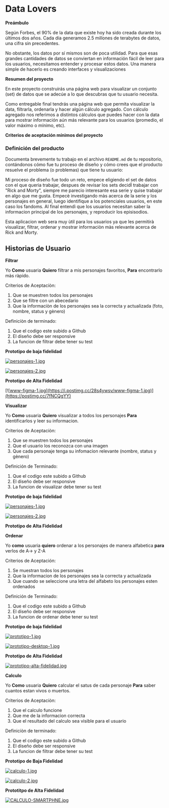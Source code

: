 # Data Lovers

**Preámbulo**

Según Forbes, el 90% de la data que existe hoy ha sido creada durante los últimos dos años. Cada día generamos 2.5 millones de terabytes de datos, una cifra sin precedentes.

No obstante, los datos por sí mismos son de poca utilidad. Para que esas grandes cantidades de datos se conviertan en información fácil de leer para los usuarios, necesitamos entender y procesar estos datos. Una manera simple de hacerlo es creando interfaces y visualizaciones

**Resumen del proyecto**

En este proyecto construirás una página web para visualizar un conjunto (set) de datos que se adecúe a lo que descubras que tu usuario necesita.

Como entregable final tendrás una página web que permita visualizar la data, filtrarla, ordenarla y hacer algún cálculo agregado. Con cálculo agregado nos referimos a distintos cálculos que puedes hacer con la data para mostrar información aún más relevante para los usuarios (promedio, el valor máximo o mínimo, etc).

**Criterios de aceptación mínimos del proyecto**
### Definición del producto

Documenta brevemente tu trabajo en el archivo `README.md` de tu repositorio,
contándonos cómo fue tu proceso de diseño y cómo crees que el producto resuelve
el problema (o problemas) que tiene tu usuario:

Mi proceso de diseño fue todo un reto, empece eligiendo el set de datos con el que queria trabajar, despues de revisar los sets decidÌ trabajar con "Rick and Morty", siempre me parecio interesante esa serie y quise trabajar en algo que me gusta.
Empecè investigando màs acerca de la serie y los personajes en general, luego identifique a los potenciales usuarios, en este caso los fandoms. Al final entendì que los usuarios necesitan saber la informacion principal de los personajes, y reproducir los episisodios.

Esta aplicacion web sera muy ùtil para los usuarios ya que les permitirà visualizar, filtrar, ordenar y mostrar informaciòn màs relevante acerca de Rick and Morty.

## Historias de Usuario

**Filtrar**

Yo **Como** usuaria **Quiero** filtrar a mis personajes favoritos, **Para** encontrarlo màs ràpido.

Criterios de Aceptaciòn:
1. Que se muestren todos los personajes
2. Que se filtre con un abecedario
3. Que la informaciòn de los personajes sea la correcta y actualizada (foto, nombre, status y gènero)

Definiciòn de terminado:
1. Que el codigo este subido a Github
2. El diseño debe ser responsive
3. La funcion de filtrar debe tener su test

**Prototipo de baja fidelidad**

[![personajes-1.jpg](https://i.postimg.cc/J0JNmWKf/personajes-1.jpg)](https://postimg.cc/H8Yc4Rqz)

[![personajes-2.jpg](https://i.postimg.cc/T3QrT0q3/personajes-2.jpg)](https://postimg.cc/JsDyqb2f)

**Prototipo de Alta Fidelidad**

[![www-figma-1.jpg](https://i.postimg.cc/28s4ywsv/www-figma-1.jpg)](https://postimg.cc/7fNCQgYY)


**Visualizar**

Yo **Como** usuaria **Quiero** visualizar a todos los personajes **Para** identificarlos y leer su informacion.

Criterios de Aceptaciòn:
1. Que se muestren todos los personajes
2. Que el usuario los reconozca con una imagen
3. Que cada personaje tenga su infomacion relevante (nombre, status y gènero)

Definición de Terminado:
1. Que el codigo este subido a Github
2. El diseño debe ser responsive
3. La funcion de visualizar debe tener su test

**Prototipo de baja fidelidad**

[![personajes-1.jpg](https://i.postimg.cc/J0JNmWKf/personajes-1.jpg)](https://postimg.cc/H8Yc4Rqz)

[![personajes-2.jpg](https://i.postimg.cc/T3QrT0q3/personajes-2.jpg)](https://postimg.cc/JsDyqb2f)


**Prototipo de Alta Fidelidad**




**Ordenar**

Yo **como** usuaria **quiero** ordenar a los personajes de manera alfabetica **para** verlos de  A-> y Z-A

Criterios de Aceptación:
1. Se muestran todos los personajes
2. Que la informacion de los personajes sea la correcta y actualizada
3. Que cuando se seleccione una letra del alfabeto los personajes esten ordenados

Definición de Terminado:
1. Que el codigo este subido a Github
2. El diseño debe ser responsive
3. La funcion de ordenar debe tener su test

**Prototipo de baja fidelidad**

[![prototipo-1.jpg](https://i.postimg.cc/28bDszJL/prototipo-1.jpg)](https://postimg.cc/qzTSndpp)


[![prototipo-desktop-1.jpg](https://i.postimg.cc/W4jcq040/prototipo-desktop-1.jpg)](https://postimg.cc/G4M5Z8Gp)


**Prototipo de Alta Fidelidad**

[![prototipo-alta-fidelidad.jpg](https://i.postimg.cc/Bns1z1D5/prototipo-alta-fidelidad.jpg)](https://postimgcc/4mLd7yWn)


**Calculo**

Yo **Como** usuaria **Quiero** calcular el satus de cada personaje **Para** saber cuantos estan vivos o muertos.

Criterios de Aceptaciòn:
1. Que el calculo funcione
2. Que me de la informacion correcta
3. Que el resultado del calculo sea visible para el usuario


Definiciòn de terminado:
1. Que el codigo este subido a Github
2. El diseño debe ser responsive
3. La funcion de filtrar debe tener su test

**Prototipo de Baja Fidelidad**

[![calculo-1.jpg](https://i.postimg.cc/Qxc8nZK2/calculo-1.jpg)](https://postimg.cc/Ln6Fn7TD)

[![calculo-2.jpg](https://i.postimg.cc/v8Vbcwh4/calculo-2.jpg)](https://postimg.cc/V5m3VT3w)

**Prototitpo de Alta Fidelidad**

[![CALCULO-SMARTPHNE.jpg](https://i.postimg.cc/Y0znyBTx/CALCULO-SMARTPHNE.jpg)](https://postimg.cc/wR3Q7Zqt)


